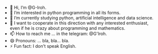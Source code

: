 - 👋 Hi, I’m @G-Iroh.
- 👀 I’m interested in python programming in all its forms.
- 🌱 I’m currently studying python, artificial intelligence and data science.
- 💞️ I want to cooperate in this direction with any interested enthusiast, even if he is crazy about programming and mathematics.
- 📫 How to reach me ... in the telegram: @G'Iroh.
- 😄 Pronouns: ... bla, bla... bla.
- ⚡ Fun fact: I don't speak English.

<!---
G-Iroh/G-Iroh is a ✨ special ✨ repository because its `README.md` (this file) appears on your GitHub profile.
You can click the Preview link to take a look at your changes.
--->
